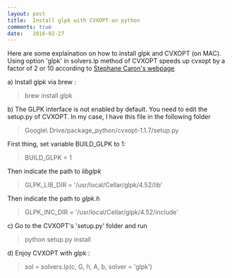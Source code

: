 ```yaml
---
layout: post
title:  Install glpk with CVXOPT on python
comments: true
date:   2016-02-27
---
```

Here are some explaination on how to install glpk and CVXOPT (on MAC). Using option 'glpk' in solvers.lp method of CVXOPT speeds up cvxopt by a factor of 2 or 10  according to  [Stephane Caron's webpage](https://scaron.info/blog/linear-programming-in-python-with-cvxopt.html) 


a) Install glpk via brew :

> brew install glpk

b) The GLPK interface is not enabled by default. You need to edit the setup.py of CVXOPT. In my case, I have this file in the following folder

> Google\ Drive/package_python/cvxopt-1.1.7/setup.py

 First thing, set variable BUILD_GLPK to 1: 

>BUILD_GLPK = 1 

Then indicate the path to *libglpk*

>GLPK_LIB_DIR = '/usr/local/Cellar/glpk/4.52/lib'

Then indicate the path to *glpk.h*

>GLPK_INC_DIR = '/usr/local/Cellar/glpk/4.52/include'

c) Go to the CVXOPT's 'setup.py' folder and run

> python setup.py install

d) Enjoy CVXOPT with glpk :

> sol = solvers.lp(c, G, h, A, b, solver = 'glpk')
